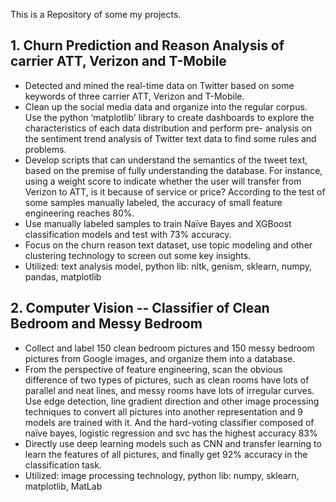 This is a Repository of some my projects.

## 1. Churn Prediction and Reason Analysis of carrier ATT, Verizon and T-Mobile
* Detected and mined the real-time data on Twitter based on some keywords of three carrier ATT, Verizon and T-Mobile.
* Clean up the social media data and organize into the regular corpus. Use the python ‘matplotlib’ library to create dashboards to explore the characteristics of each data distribution and perform pre- analysis on the sentiment trend analysis of Twitter text data to find some rules and problems.
* Develop scripts that can understand the semantics of the tweet text, based on the premise of fully understanding the database. For instance, using a weight score to indicate whether the user will transfer from Verizon to ATT, is it because of service or price? According to the test of some samples manually labeled, the accuracy of small feature engineering reaches 80%.
* Use manually labeled samples to train Naïve Bayes and XGBoost classification models and test with 73% accuracy.
* Focus on the churn reason text dataset, use topic modeling and other clustering technology to screen out some key insights.
* Utilized: text analysis model, python lib: nltk, genism, sklearn, numpy, pandas, matplotlib

## 2. Computer Vision -- Classifier of Clean Bedroom and Messy Bedroom
* Collect and label 150 clean bedroom pictures and 150 messy bedroom pictures from Google images, and organize them into a database.
* From the perspective of feature engineering, scan the obvious difference of two types of pictures, such as clean rooms have lots of parallel and neat lines, and messy rooms have lots of irregular curves. Use edge detection, line gradient direction and other image processing techniques to convert all pictures into another representation and 9 models are trained with it. And the hard-voting classifier composed of naïve bayes, logistic regression and svc has the highest accuracy 83%
* Directly use deep learning models such as CNN and transfer learning to learn the features of all pictures, and finally get 92% accuracy in the classification task.
* Utilized: image processing technology, python lib: numpy, sklearn, matplotlib, MatLab
